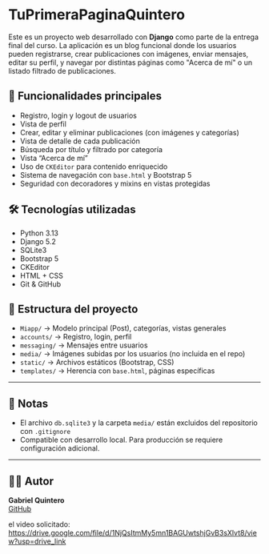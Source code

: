 # TuPrimeraPaginaQuintero

Este es un proyecto web desarrollado con **Django** como parte de la entrega final del curso. La aplicación es un blog funcional donde los usuarios pueden registrarse, crear publicaciones con imágenes, enviar mensajes, editar su perfil, y navegar por distintas páginas como "Acerca de mí" o un listado filtrado de publicaciones.

## 🚀 Funcionalidades principales

- Registro, login y logout de usuarios
- Vista de perfil
- Crear, editar y eliminar publicaciones (con imágenes y categorías)
- Vista de detalle de cada publicación
- Búsqueda por título y filtrado por categoría
- Vista “Acerca de mí”
- Uso de `CKEditor` para contenido enriquecido
- Sistema de navegación con `base.html` y Bootstrap 5
- Seguridad con decoradores y mixins en vistas protegidas

## 🛠️ Tecnologías utilizadas

- Python 3.13
- Django 5.2
- SQLite3
- Bootstrap 5
- CKEditor
- HTML + CSS
- Git & GitHub


## 📁 Estructura del proyecto

- `Miapp/` → Modelo principal (Post), categorías, vistas generales
- `accounts/` → Registro, login, perfil
- `messaging/` → Mensajes entre usuarios
- `media/` → Imágenes subidas por los usuarios (no incluida en el repo)
- `static/` → Archivos estáticos (Bootstrap, CSS)
- `templates/` → Herencia con `base.html`, páginas específicas

---

## 🧾 Notas

- El archivo `db.sqlite3` y la carpeta `media/` están excluidos del repositorio con `.gitignore`
- Compatible con desarrollo local. Para producción se requiere configuración adicional.


---

## 👨‍💻 Autor

**Gabriel Quintero**  
[GitHub](https://github.com/G4briel4224)



el video solicitado: 
https://drive.google.com/file/d/1NjQsItmMy5mn1BAGUwtshjGvB3sXlvt8/view?usp=drive_link
